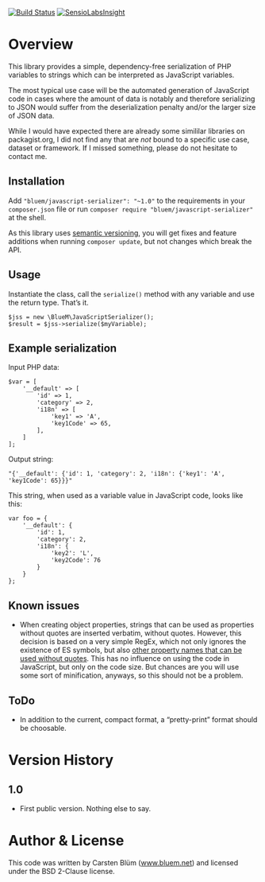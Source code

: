[![Build Status](https://api.travis-ci.org/BlueM/PHP-JavaScript-Serializer.svg?branch=master)](https://travis-ci.org/BlueM/PHP-JavaScript-Serializer)
[![SensioLabsInsight](https://insight.sensiolabs.com/projects/a2a2401a-906e-4f9d-b889-416890a620ca/mini.png)](https://insight.sensiolabs.com/projects/a2a2401a-906e-4f9d-b889-416890a620ca)

Overview
========

This library provides a simple, dependency-free serialization of PHP variables to strings which can be interpreted as JavaScript variables.

The most typical use case will be the automated generation of JavaScript code in cases where the amount of data is notably and therefore serializing to JSON would suffer from the deserialization penalty and/or the larger size of JSON data.

While I would have expected there are already some simililar libraries on packagist.org, I did not find any that are *not* bound to a specific use case, dataset or framework. If I missed something, please do not hesitate to contact me.


Installation
-------------
Add `"bluem/javascript-serializer": "~1.0"` to the requirements in your `composer.json` file or run `composer require "bluem/javascript-serializer"` at the shell.

As this library uses [semantic versioning](http://semver.org), you will get fixes and feature additions when running `composer update`, but not changes which break the API.


Usage
----

Instantiate the class, call the `serialize()` method with any variable and use the return type. That’s it.

    $jss = new \BlueM\JavaScriptSerializer();
    $result = $jss->serialize($myVariable);


Example serialization
--------
Input PHP data:

    $var = [
        '__default' => [
            'id' => 1,
            'category' => 2,
            'i18n' => [
                'key1' => 'A',
                'key1Code' => 65,
            ],
        ]
    ];

Output string:

    "{'__default': {'id': 1, 'category': 2, 'i18n': {'key1': 'A', 'key1Code': 65}}}"

This string, when used as a variable value in JavaScript code, looks like this:  

    var foo = {
        '__default': {
            'id': 1,
            'category': 2,
            'i18n': {
                'key2': 'L',
                'key2Code': 76
            }
        }
    };

Known issues
------------
* When creating object properties, strings that can be used as properties without quotes are inserted verbatim, without quotes. However, this decision is based on a very simple RegEx, which not only ignores the existence of ES symbols, but also [other property names that can be used without quotes](https://mothereff.in/js-properties#12e34). This has no influence on using the code in JavaScript, but only on the code size. But chances are you will use some sort of minification, anyways, so this should not be a problem.


ToDo
----
* In addition to the current, compact format, a “pretty-print” format should be choosable.


Version History
=================

1.0
---
* First public version. Nothing else to say.


Author & License
=================
This code was written by Carsten Blüm (www.bluem.net) and licensed under the BSD 2-Clause license.
